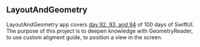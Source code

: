 ## LayoutAndGeometry

LayoutAndGeometry app covers [day 92, 93, and 94](https://www.hackingwithswift.com/100/swiftui/92) of 100 days of SwiftUI. The purpose of this project is to deepen knowledge with GeometryReader, to use custom aligment guide, to position a view in the screen.
